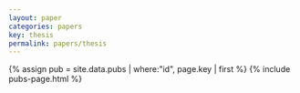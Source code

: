 ```yaml
---
layout: paper
categories: papers
key: thesis
permalink: papers/thesis
---
```


{% assign pub = site.data.pubs | where:"id", page.key | first %}
{% include pubs-page.html %}
